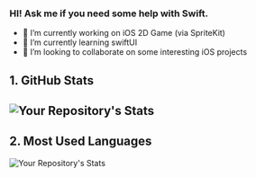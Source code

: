 ### HI! Ask me if you need some help with Swift.

- 🔭 I’m currently working on iOS 2D Game (via SpriteKit)
- 🌱 I’m currently learning swiftUI
- 👯 I’m looking to collaborate on some interesting iOS projects

## 1. GitHub Stats
![Your Repository's Stats](https://github-readme-stats.vercel.app/api?username=NickSagan&show_icons=true)
--------------------------------------------------------------------
## 2. Most Used Languages
![Your Repository's Stats](https://github-readme-stats.vercel.app/api/top-langs/?username=NickSagan&theme=blue-green)
